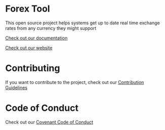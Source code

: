 # Forex Tool

This open source project helps systems get up to date real time exchange rates from any currency they might support

[Check out our documentation](https://leafglobalfintech.github.io/docs/forex-docs/project-intro/intro/)

[Check out our website](https://leafglobalfintech.com)

# Contributing

If you want to contribute to the project, check out our [Contribution Guidelines](https://leafglobalfintech.github.io/docs/forex-docs/contribute/contribiting/)

# Code of Conduct

Check out our [Covenant Code of Conduct](https://leafglobalfintech.github.io/docs/code_of_conduct/)
